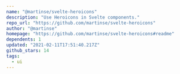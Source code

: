 ```yaml
---
name: "@martinse/svelte-heroicons"
description: "Use Heroicons in Svelte components."
repo_url: "https://github.com/martinse/svelte-heroicons"
author: "@martinse"
homepage: "https://github.com/martinse/svelte-heroicons#readme"
dependents: 1
updated: "2021-02-11T17:51:40.217Z"
github_stars: 14
tags: 
  - ui
---
```

